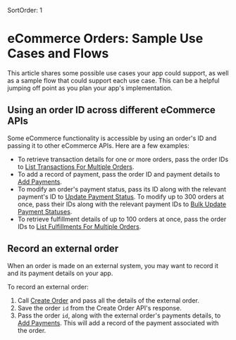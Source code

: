 SortOrder: 1
# eCommerce Orders: Sample Use Cases and Flows

This article shares some possible use cases your app could support, as well as
a sample flow that could support each use case. This can be a helpful jumping
off point as you plan your app's implementation.

## Using an order ID across different eCommerce APIs

Some eCommerce functionality is accessible by using an order's ID and passing it to other eCommerce APIs. Here are a few examples:

+ To retrieve transaction details for one or more orders, pass the order IDs to [List Transactions For Multiple Orders](https://dev.wix.com/docs/rest/api-reference/wix-e-commerce/order-transactions/list-transactions-for-multiple-orders).
+ To add a record of payment, pass the order ID and payment details to [Add Payments](https://dev.wix.com/docs/rest/api-reference/wix-e-commerce/order-transactions/add-payments).
+ To modify an order's payment status, pass its ID along with the relevant payment's ID to [Update Payment Status](https://dev.wix.com/docs/rest/api-reference/wix-e-commerce/order-transactions/update-payment-status). To modify up to 300 orders at once, pass their IDs along with the relevant payment IDs to [Bulk Update Payment Statuses](https://dev.wix.com/docs/rest/api-reference/wix-e-commerce/order-transactions/bulk-update-payment-statuses).
+ To retrieve fulfillment details of up to 100 orders at once, pass the order IDs to [List Fulfillments For Multiple Orders](https://dev.wix.com/docs/rest/api-reference/wix-e-commerce/order-fulfillments/list-fulfillments-for-multiple-orders).

## Record an external order

When an order is made on an external system, you may want to record it and its payment details on your app.

To record an external order:

1. Call [Create Order](https://dev.wix.com/docs/rest/api-reference/wix-e-commerce/orders/create-order) and pass all the details of the external order.
2. Save the order `id` from the Create Order API's response.
3. Pass the order `id`, along with the external order's payments details, to [Add Payments](https://dev.wix.com/docs/rest/api-reference/wix-e-commerce/order-transactions/add-payments). This will add a record of the payment associated with the order.


